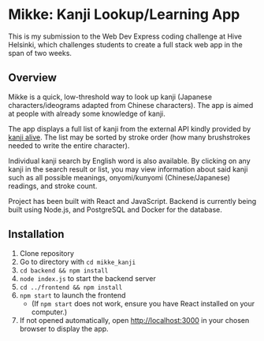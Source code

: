 # Mikke: Kanji Lookup/Learning App

This is my submission to the Web Dev Express coding challenge at Hive Helsinki, which challenges students to create a full stack web app in the span of two weeks.

## Overview

Mikke is a quick, low-threshold way to look up kanji (Japanese characters/ideograms adapted from Chinese characters). The app is aimed at people with already some knowledge of kanji.

The app displays a full list of kanji from the external API kindly provided by [kanji alive](https://rapidapi.com/KanjiAlive/api/learn-to-read-and-write-japanese-kanji/). The list may be sorted by stroke order (how many brushstrokes needed to write the entire character). 

Individual kanji search by English word is also available. By clicking on any kanji in the search result or list, you may view information about said kanji such as all possible meanings, onyomi/kunyomi (Chinese/Japanese) readings, and stroke count.

Project has been built with React and JavaScript. Backend is currently being built using Node.js, and PostgreSQL and Docker for the database.

## Installation

1. Clone repository
2. Go to directory with `cd mikke_kanji`
3. `cd backend && npm install`
4. `node index.js` to start the backend server
4. `cd ../frontend && npm install`
5. `npm start` to launch the frontend
   - (If `npm start` does not work, ensure you have React installed on your computer.)
6. If not opened automatically, open [http://localhost:3000](http://localhost:3000) in your chosen browser to display the app.
